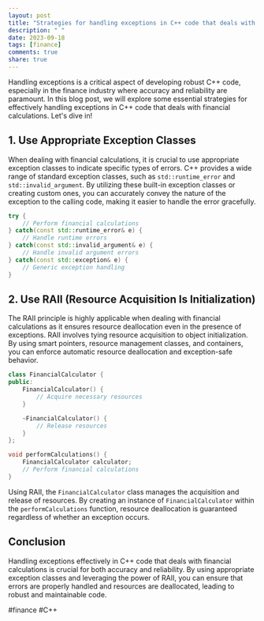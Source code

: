 ```yaml
---
layout: post
title: "Strategies for handling exceptions in C++ code that deals with financial calculations"
description: " "
date: 2023-09-18
tags: [finance]
comments: true
share: true
---
```


Handling exceptions is a critical aspect of developing robust C++ code, especially in the finance industry where accuracy and reliability are paramount. In this blog post, we will explore some essential strategies for effectively handling exceptions in C++ code that deals with financial calculations. Let's dive in!

## 1. Use Appropriate Exception Classes

When dealing with financial calculations, it is crucial to use appropriate exception classes to indicate specific types of errors. C++ provides a wide range of standard exception classes, such as `std::runtime_error` and `std::invalid_argument`. By utilizing these built-in exception classes or creating custom ones, you can accurately convey the nature of the exception to the calling code, making it easier to handle the error gracefully.

```cpp
try {
    // Perform financial calculations
} catch(const std::runtime_error& e) {
    // Handle runtime errors
} catch(const std::invalid_argument& e) {
    // Handle invalid argument errors
} catch(const std::exception& e) {
    // Generic exception handling
}
```

## 2. Use RAII (Resource Acquisition Is Initialization)

The RAII principle is highly applicable when dealing with financial calculations as it ensures resource deallocation even in the presence of exceptions. RAII involves tying resource acquisition to object initialization. By using smart pointers, resource management classes, and containers, you can enforce automatic resource deallocation and exception-safe behavior.

```cpp
class FinancialCalculator {
public:
    FinancialCalculator() {
        // Acquire necessary resources
    }

    ~FinancialCalculator() {
        // Release resources
    }
};

void performCalculations() {
    FinancialCalculator calculator;
    // Perform financial calculations
}
```

Using RAII, the `FinancialCalculator` class manages the acquisition and release of resources. By creating an instance of `FinancialCalculator` within the `performCalculations` function, resource deallocation is guaranteed regardless of whether an exception occurs.

## Conclusion

Handling exceptions effectively in C++ code that deals with financial calculations is crucial for both accuracy and reliability. By using appropriate exception classes and leveraging the power of RAII, you can ensure that errors are properly handled and resources are deallocated, leading to robust and maintainable code.

#finance #C++